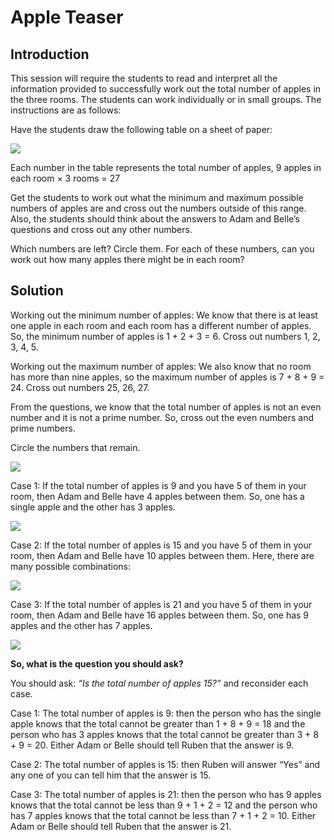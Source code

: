# Apple Teaser

## Introduction  

This session will require the students to read and interpret all the information provided to successfully
work out the total number of apples in the three rooms. The students can work individually or in small
groups. The instructions are as follows:  

Have the students draw the following table on a sheet of paper:  

![](https://github.com/supportingami/sami-maths-club/blob/master/maths-club-pack/images/apple-teaser-3.png?raw=true)  

Each number in the table represents the total number of apples, 9 apples in each room × 3 rooms = 27  

Get the students to work out what the minimum and maximum possible numbers of apples are and cross out the numbers outside of this range. Also, the students should think about the answers to Adam and Belle’s questions and cross out any other numbers.  

Which numbers are left? Circle them. For each of these numbers, can you work out how many apples there might be in each room?


## Solution  

Working out the minimum number of apples: We know that there is at least one apple in each room and each room has a different number of apples. So, the minimum number of apples is 1 + 2 + 3 = 6. Cross out numbers 1, 2, 3, 4, 5.  

Working out the maximum number of apples: We also know that no room has more than nine apples, so the maximum number of apples is   7 + 8 + 9 = 24. Cross out numbers 25, 26, 27.  

From the questions, we know that the total number of apples is not an even number and it is not a prime number. So, cross out the even numbers and prime numbers.  

Circle the numbers that remain.  

![](https://github.com/supportingami/sami-maths-club/blob/master/maths-club-pack/images/apple-teaser-4.png?raw=true)   

Case 1:  If the total number of apples is 9 and you have 5 of them in your room, then Adam and Belle have 4 apples between them. So, one has a single apple and the other has 3 apples.   

![](https://github.com/supportingami/sami-maths-club/blob/master/maths-club-pack/images/apple-teaser-5.png?raw=true)

Case 2: If the total number of apples is 15 and you have 5 of them in your room, then Adam and Belle have 10 apples between them. Here, there are many possible combinations:   

![](https://github.com/supportingami/sami-maths-club/blob/master/maths-club-pack/images/apple-teaser-6.png?raw=true)  


Case 3: If the total number of apples is 21 and you have 5 of them in your room, then Adam and
Belle have 16 apples between them. So, one has 9 apples and the other has 7 apples.  

![](https://github.com/supportingami/sami-maths-club/blob/master/maths-club-pack/images/apple-teaser-7.png?raw=true)  

**So, what is the question you should ask?**  

You should ask:  *“Is the total number of apples 15?”* and reconsider each case.  

Case 1: The total number of apples is 9: then the person who has the single apple knows that the
total cannot be greater than 1 + 8 + 9 = 18 and the person who has 3 apples knows that
the total cannot be greater than 3 + 8 + 9 = 20. Either Adam or Belle should tell Ruben
that the answer is 9.  

Case 2: The total number of apples is 15: then Ruben will answer “Yes” and any one of you can tell
him that the answer is 15.  

Case 3: The total number of apples is 21: then the person who has 9 apples knows that the total cannot be less than 9 + 1 + 2 = 12 and the person who has 7 apples knows that the total cannot be less than 7 + 1 + 2 = 10. Either Adam or Belle should tell Ruben that the answer is 21.
 



